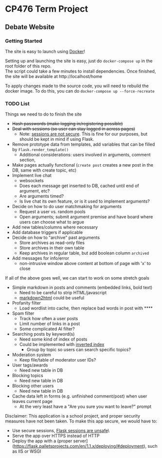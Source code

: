# CP476 Term Project

## Debate Website

### Getting Started

The site is easy to launch using [Docker](https://docs.docker.com/get-docker/)!  

Setting up and launching the site is easy, just do `docker-compose up` in the root folder of this repo.  
The script could take a few minutes to install dependencies. Once finished, the site will be available at http://localhost/home

To apply changes made to the source code, you will need to rebuild the docker image. To do this, you can do `docker-compose up --force-recreate`


### TODO List

Things we need to do to finish the site

+ ~~Hash passwords (make logging in/registering possible)~~
+ ~~Deal with sessions (so user can stay logged in across pages)~~
  + Note: [sessions are not secure](https://blog.miguelgrinberg.com/post/how-secure-is-the-flask-user-session). This is fine for our purposes, but should be kept in mind if using Flask.
+ Remove prototype data from templates, add variables that can be filled by `Flask.render_template()`
  + Additional considerations: users involved in arguments, comment section, 
+ Make pages actually functional (`create post` creates a new post in the DB, same with create topic, etc)
+ Implement live chat
  + websockets
  + Does each message get inserted to DB, cached until end of argument, etc?
  + Are arguments timed?
  + Is live chat its own feature, or is it used to implement arguments?
+ Decide on how to do user matchmaking for arguments
  + Request a user vs. random pools
  + Open arguments; submit argument premise and have board where users can choose what to argue
+ Add new tables/columns where necessary
+ Add database triggers if applicable
+ Decide on how to "archive" past arguments
  + Store archives as read-only files
  + Store archives in their own table
  + Keep archives in regular table, but add boolean column `archived`
+ Add messages for info/error
  + non-intrusive window above content at bottom of page with 'x' to close

If all of the above goes well, we can start to work on some stretch goals

+ Simple markdown in posts and comments (embedded links, bold text)
  + Need to be careful to strip HTML/javascript
  + [markdown2html](https://pypi.org/project/markdown2html/) could be useful
+ Profanity filter
  + Load wordlist into cache, then replace bad words in post with \*\*\*\*
+ Spam filter
  + Track how often a user posts
  + Limit number of links in a post
  + Some complicated AI filter?
+ Searching posts by keyword(s)
  + Need some kind of index of posts
  + Could be implemented with [inverted index](https://en.wikipedia.org/wiki/Inverted_index)
    + Group by topic so users can search specific topics?
+ Moderation system
  + Keep file/table of moderator user IDs?
+ User tags/awards
  + Need new table in DB
+ Blocking topics
  + Need new table in DB
+ Blocking other users
  + Need new table in DB
+ Cache data left in forms (e.g. unfinished comment/post) when user leaves current page
  + At the very least have a "Are you sure you want to leave?" prompt


Disclaimer: This application is a school project, and proper security measures have not been taken. To make this app secure, we would have to:

+ Use secure sessions, [Flask sessions are unsafe](https://blog.miguelgrinberg.com/post/how-secure-is-the-flask-user-session)\
+ Serve the app over HTTPS instead of HTTP
+ Deploy the app with a (proper server](https://flask.palletsprojects.com/en/1.1.x/deploying/#deployment), such as IIS or WSGI
